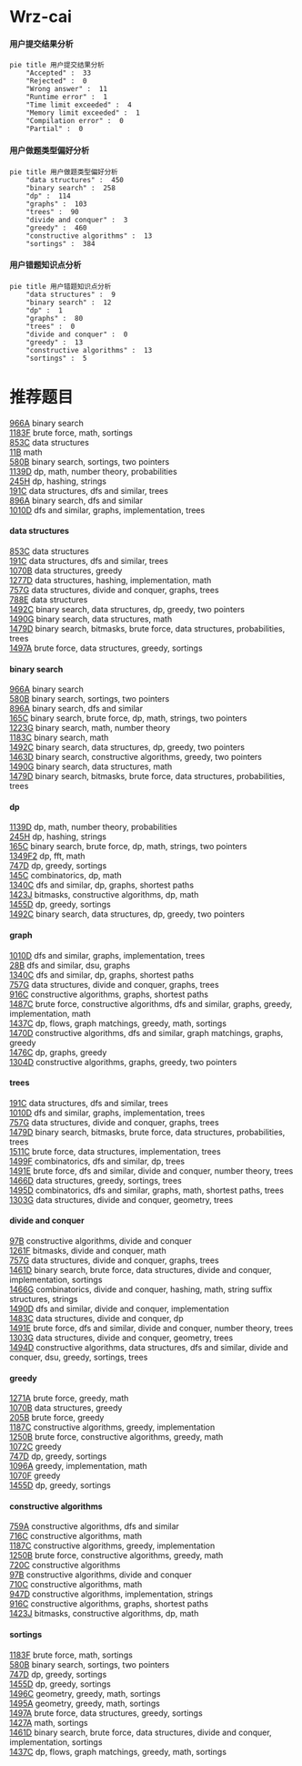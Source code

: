 # Wrz-cai
<!-- tabs:start -->
#### **用户提交结果分析**

```mermaid
pie title 用户提交结果分析
    "Accepted" :  33
    "Rejected" :  0
    "Wrong answer" :  11
    "Runtime error" :  1
    "Time limit exceeded" :  4
    "Memory limit exceeded" :  1
    "Compilation error" :  0
    "Partial" :  0
```
#### **用户做题类型偏好分析**

```mermaid
pie title 用户做题类型偏好分析
    "data structures" :  450
    "binary search" :  258
    "dp" :  114
    "graphs" :  103
    "trees" :  90
    "divide and conquer" :  3
    "greedy" :  460
    "constructive algorithms" :  13
    "sortings" :  384
```
#### **用户错题知识点分析**

```mermaid
pie title 用户错题知识点分析
    "data structures" :  9
    "binary search" :  12
    "dp" :  1
    "graphs" :  80
    "trees" :  0
    "divide and conquer" :  0
    "greedy" :  13
    "constructive algorithms" :  13
    "sortings" :  5
```
<!-- tabs:end -->
# 推荐题目
[966A](https://codeforces.com/contest/966/problem/A)		binary search		  
[1183F](http://codeforces.com/problemset/problem/1183/F)		brute force,
                        math,
                        sortings		  
[853C](http://codeforces.com/problemset/problem/853/C)		data structures		  
[11B](http://codeforces.com/problemset/problem/11/B)		math		  
[580B](http://codeforces.com/problemset/problem/580/B)		binary search,
                        sortings,
                        two pointers		  
[1139D](http://codeforces.com/problemset/problem/1139/D)		dp,
                        math,
                        number theory,
                        probabilities		  
[245H](http://codeforces.com/problemset/problem/245/H)		dp,
                        hashing,
                        strings		  
[191C](http://codeforces.com/problemset/problem/191/C)		data structures,
                        dfs and similar,
                        trees		  
[896A](http://codeforces.com/problemset/problem/896/A)		binary search,
                        dfs and similar		  
[1010D](http://codeforces.com/problemset/problem/1010/D)		dfs and similar,
                        graphs,
                        implementation,
                        trees		  
<!-- tabs:start -->
#### **data structures**
[853C](http://codeforces.com/problemset/problem/853/C)		data structures		  
[191C](http://codeforces.com/problemset/problem/191/C)		data structures,
                        dfs and similar,
                        trees		  
[1070B](http://codeforces.com/problemset/problem/1070/B)		data structures,
                        greedy		  
[1277D](http://codeforces.com/problemset/problem/1277/D)		data structures,
                        hashing,
                        implementation,
                        math		  
[757G](http://codeforces.com/problemset/problem/757/G)		data structures,
                        divide and conquer,
                        graphs,
                        trees		  
[788E](http://codeforces.com/problemset/problem/788/E)		data structures		  
[1492C](http://codeforces.com/problemset/problem/1492/C)		binary search,
                        data structures,
                        dp,
                        greedy,
                        two pointers		  
[1490G](http://codeforces.com/problemset/problem/1490/G)		binary search,
                        data structures,
                        math		  
[1479D](http://codeforces.com/problemset/problem/1479/D)		binary search,
                        bitmasks,
                        brute force,
                        data structures,
                        probabilities,
                        trees		  
[1497A](http://codeforces.com/problemset/problem/1497/A)		brute force,
                        data structures,
                        greedy,
                        sortings		  
#### **binary search**
[966A](https://codeforces.com/contest/966/problem/A)		binary search		  
[580B](http://codeforces.com/problemset/problem/580/B)		binary search,
                        sortings,
                        two pointers		  
[896A](http://codeforces.com/problemset/problem/896/A)		binary search,
                        dfs and similar		  
[165C](http://codeforces.com/problemset/problem/165/C)		binary search,
                        brute force,
                        dp,
                        math,
                        strings,
                        two pointers		  
[1223G](http://codeforces.com/problemset/problem/1223/G)		binary search,
                        math,
                        number theory		  
[1183C](http://codeforces.com/problemset/problem/1183/C)		binary search,
                        math		  
[1492C](http://codeforces.com/problemset/problem/1492/C)		binary search,
                        data structures,
                        dp,
                        greedy,
                        two pointers		  
[1463D](http://codeforces.com/problemset/problem/1463/D)		binary search,
                        constructive algorithms,
                        greedy,
                        two pointers		  
[1490G](http://codeforces.com/problemset/problem/1490/G)		binary search,
                        data structures,
                        math		  
[1479D](http://codeforces.com/problemset/problem/1479/D)		binary search,
                        bitmasks,
                        brute force,
                        data structures,
                        probabilities,
                        trees		  
#### **dp**
[1139D](http://codeforces.com/problemset/problem/1139/D)		dp,
                        math,
                        number theory,
                        probabilities		  
[245H](http://codeforces.com/problemset/problem/245/H)		dp,
                        hashing,
                        strings		  
[165C](http://codeforces.com/problemset/problem/165/C)		binary search,
                        brute force,
                        dp,
                        math,
                        strings,
                        two pointers		  
[1349F2](http://codeforces.com/problemset/problem/1349/F2)		dp,
                        fft,
                        math		  
[747D](http://codeforces.com/problemset/problem/747/D)		dp,
                        greedy,
                        sortings		  
[145C](http://codeforces.com/problemset/problem/145/C)		combinatorics,
                        dp,
                        math		  
[1340C](http://codeforces.com/problemset/problem/1340/C)		dfs and similar,
                        dp,
                        graphs,
                        shortest paths		  
[1423J](http://codeforces.com/problemset/problem/1423/J)		bitmasks,
                        constructive algorithms,
                        dp,
                        math		  
[1455D](http://codeforces.com/problemset/problem/1455/D)		dp,
                        greedy,
                        sortings		  
[1492C](http://codeforces.com/problemset/problem/1492/C)		binary search,
                        data structures,
                        dp,
                        greedy,
                        two pointers		  
#### **graph**
[1010D](http://codeforces.com/problemset/problem/1010/D)		dfs and similar,
                        graphs,
                        implementation,
                        trees		  
[28B](http://codeforces.com/problemset/problem/28/B)		dfs and similar,
                        dsu,
                        graphs		  
[1340C](http://codeforces.com/problemset/problem/1340/C)		dfs and similar,
                        dp,
                        graphs,
                        shortest paths		  
[757G](http://codeforces.com/problemset/problem/757/G)		data structures,
                        divide and conquer,
                        graphs,
                        trees		  
[916C](http://codeforces.com/problemset/problem/916/C)		constructive algorithms,
                        graphs,
                        shortest paths		  
[1487C](http://codeforces.com/problemset/problem/1487/C)		brute force,
                        constructive algorithms,
                        dfs and similar,
                        graphs,
                        greedy,
                        implementation,
                        math		  
[1437C](http://codeforces.com/problemset/problem/1437/C)		dp,
                        flows,
                        graph matchings,
                        greedy,
                        math,
                        sortings		  
[1470D](http://codeforces.com/problemset/problem/1470/D)		constructive algorithms,
                        dfs and similar,
                        graph matchings,
                        graphs,
                        greedy		  
[1476C](http://codeforces.com/problemset/problem/1476/C)		dp,
                        graphs,
                        greedy		  
[1304D](http://codeforces.com/problemset/problem/1304/D)		constructive algorithms,
                        graphs,
                        greedy,
                        two pointers		  
#### **trees**
[191C](http://codeforces.com/problemset/problem/191/C)		data structures,
                        dfs and similar,
                        trees		  
[1010D](http://codeforces.com/problemset/problem/1010/D)		dfs and similar,
                        graphs,
                        implementation,
                        trees		  
[757G](http://codeforces.com/problemset/problem/757/G)		data structures,
                        divide and conquer,
                        graphs,
                        trees		  
[1479D](http://codeforces.com/problemset/problem/1479/D)		binary search,
                        bitmasks,
                        brute force,
                        data structures,
                        probabilities,
                        trees		  
[1511C](http://codeforces.com/problemset/problem/1511/C)		brute force,
                        data structures,
                        implementation,
                        trees		  
[1499F](http://codeforces.com/problemset/problem/1499/F)		combinatorics,
                        dfs and similar,
                        dp,
                        trees		  
[1491E](http://codeforces.com/problemset/problem/1491/E)		brute force,
                        dfs and similar,
                        divide and conquer,
                        number theory,
                        trees		  
[1466D](http://codeforces.com/problemset/problem/1466/D)		data structures,
                        greedy,
                        sortings,
                        trees		  
[1495D](http://codeforces.com/problemset/problem/1495/D)		combinatorics,
                        dfs and similar,
                        graphs,
                        math,
                        shortest paths,
                        trees		  
[1303G](http://codeforces.com/problemset/problem/1303/G)		data structures,
                        divide and conquer,
                        geometry,
                        trees		  
#### **divide and conquer**
[97B](http://codeforces.com/problemset/problem/97/B)		constructive algorithms,
                        divide and conquer		  
[1261F](http://codeforces.com/problemset/problem/1261/F)		bitmasks,
                        divide and conquer,
                        math		  
[757G](http://codeforces.com/problemset/problem/757/G)		data structures,
                        divide and conquer,
                        graphs,
                        trees		  
[1461D](http://codeforces.com/problemset/problem/1461/D)		binary search,
                        brute force,
                        data structures,
                        divide and conquer,
                        implementation,
                        sortings		  
[1466G](http://codeforces.com/problemset/problem/1466/G)		combinatorics,
                        divide and conquer,
                        hashing,
                        math,
                        string suffix structures,
                        strings		  
[1490D](http://codeforces.com/problemset/problem/1490/D)		dfs and similar,
                        divide and conquer,
                        implementation		  
[1483C](https://codeforces.com/contest/1483/problem/C)		data structures,
                        divide and conquer,
                        dp		  
[1491E](http://codeforces.com/problemset/problem/1491/E)		brute force,
                        dfs and similar,
                        divide and conquer,
                        number theory,
                        trees		  
[1303G](http://codeforces.com/problemset/problem/1303/G)		data structures,
                        divide and conquer,
                        geometry,
                        trees		  
[1494D](http://codeforces.com/problemset/problem/1494/D)		constructive algorithms,
                        data structures,
                        dfs and similar,
                        divide and conquer,
                        dsu,
                        greedy,
                        sortings,
                        trees		  
#### **greedy**
[1271A](http://codeforces.com/problemset/problem/1271/A)		brute force,
                        greedy,
                        math		  
[1070B](http://codeforces.com/problemset/problem/1070/B)		data structures,
                        greedy		  
[205B](http://codeforces.com/problemset/problem/205/B)		brute force,
                        greedy		  
[1187C](http://codeforces.com/problemset/problem/1187/C)		constructive algorithms,
                        greedy,
                        implementation		  
[1250B](http://codeforces.com/problemset/problem/1250/B)		brute force,
                        constructive algorithms,
                        greedy,
                        math		  
[1072C](https://codeforces.com/contest/1072/problem/C)		greedy		  
[747D](http://codeforces.com/problemset/problem/747/D)		dp,
                        greedy,
                        sortings		  
[1096A](http://codeforces.com/problemset/problem/1096/A)		greedy,
                        implementation,
                        math		  
[1070F](http://codeforces.com/problemset/problem/1070/F)		greedy		  
[1455D](http://codeforces.com/problemset/problem/1455/D)		dp,
                        greedy,
                        sortings		  
#### **constructive algorithms**
[759A](https://codeforces.com/contest/759/problem/A)		constructive algorithms,
                        dfs and similar		  
[716C](https://codeforces.com/contest/716/problem/C)		constructive algorithms,
                        math		  
[1187C](http://codeforces.com/problemset/problem/1187/C)		constructive algorithms,
                        greedy,
                        implementation		  
[1250B](http://codeforces.com/problemset/problem/1250/B)		brute force,
                        constructive algorithms,
                        greedy,
                        math		  
[720C](http://codeforces.com/problemset/problem/720/C)		constructive algorithms		  
[97B](http://codeforces.com/problemset/problem/97/B)		constructive algorithms,
                        divide and conquer		  
[710C](http://codeforces.com/problemset/problem/710/C)		constructive algorithms,
                        math		  
[947D](https://codeforces.com/contest/947/problem/D)		constructive algorithms,
                        implementation,
                        strings		  
[916C](http://codeforces.com/problemset/problem/916/C)		constructive algorithms,
                        graphs,
                        shortest paths		  
[1423J](http://codeforces.com/problemset/problem/1423/J)		bitmasks,
                        constructive algorithms,
                        dp,
                        math		  
#### **sortings**
[1183F](http://codeforces.com/problemset/problem/1183/F)		brute force,
                        math,
                        sortings		  
[580B](http://codeforces.com/problemset/problem/580/B)		binary search,
                        sortings,
                        two pointers		  
[747D](http://codeforces.com/problemset/problem/747/D)		dp,
                        greedy,
                        sortings		  
[1455D](http://codeforces.com/problemset/problem/1455/D)		dp,
                        greedy,
                        sortings		  
[1496C](https://codeforces.com/contest/1496/problem/C)		geometry,
                        greedy,
                        math,
                        sortings		  
[1495A](http://codeforces.com/problemset/problem/1495/A)		geometry,
                        greedy,
                        math,
                        sortings		  
[1497A](http://codeforces.com/problemset/problem/1497/A)		brute force,
                        data structures,
                        greedy,
                        sortings		  
[1427A](http://codeforces.com/problemset/problem/1427/A)		math,
                        sortings		  
[1461D](http://codeforces.com/problemset/problem/1461/D)		binary search,
                        brute force,
                        data structures,
                        divide and conquer,
                        implementation,
                        sortings		  
[1437C](http://codeforces.com/problemset/problem/1437/C)		dp,
                        flows,
                        graph matchings,
                        greedy,
                        math,
                        sortings		  
<!-- tabs:end -->
